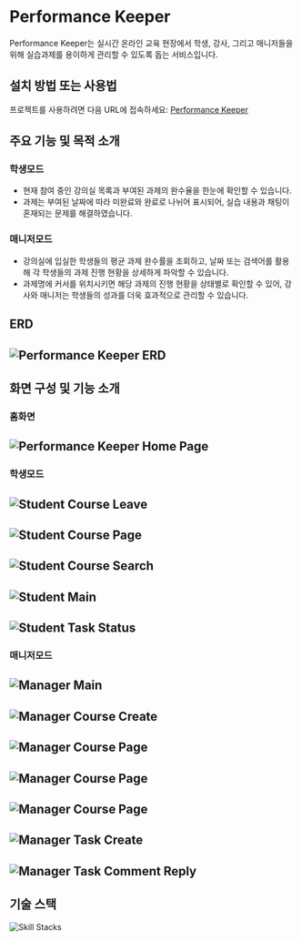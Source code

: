 # Performance Keeper

Performance Keeper는 실시간 온라인 교육 현장에서 학생, 강사, 그리고 매니저들을 위해 실습과제를 용이하게 관리할 수 있도록 돕는 서비스입니다.

## 설치 방법 또는 사용법

프로젝트를 사용하려면 다음 URL에 접속하세요: [Performance Keeper](http://ec2-3-38-174-31.ap-northeast-2.compute.amazonaws.com:8080/views/home)

## 주요 기능 및 목적 소개

### 학생모드
- 현재 참여 중인 강의실 목록과 부여된 과제의 완수율을 한눈에 확인할 수 있습니다.
- 과제는 부여된 날짜에 따라 미완료와 완료로 나뉘어 표시되어, 실습 내용과 채팅이 혼재되는 문제를 해결하였습니다.


### 매니저모드
- 강의실에 입실한 학생들의 평균 과제 완수률을 조회하고, 날짜 또는 검색어를 활용해 각 학생들의 과제 진행 현황을 상세하게 파악할 수 있습니다.
- 과제명에 커서를 위치시키면 해당 과제의 진행 현황을 상태별로 확인할 수 있어, 강사와 매니저는 학생들의 성과를 더욱 효과적으로 관리할 수 있습니다.


## ERD
![Performance Keeper ERD](https://github.com/RiverCastle/PerformanceKeeper/assets/131141755/1fd056ae-48b1-4e1c-9ee5-4e7aa0de4f84)
---
## 화면 구성 및 기능 소개

### 홈화면
![Performance Keeper Home Page](https://github.com/RiverCastle/PerformanceKeeper/assets/131141755/a16105df-420f-470a-8d8a-0e2b298271c4)
---
### 학생모드
![Student Course Leave](https://github.com/RiverCastle/PerformanceKeeper/assets/131141755/5e0d02e4-2e78-4067-aedc-515b97cf5f85)
---
![Student Course Page](https://github.com/RiverCastle/PerformanceKeeper/assets/131141755/ed7b8fe5-dae0-4e15-9543-2600c882b37b)
---
![Student Course Search](https://github.com/RiverCastle/PerformanceKeeper/assets/131141755/de3de5cb-923b-40be-8ae5-8600e8478d16)
---
![Student Main](https://github.com/RiverCastle/PerformanceKeeper/assets/131141755/25799768-2c36-4c13-912b-8aeed2d1aa43)
---
![Student Task Status](https://github.com/RiverCastle/PerformanceKeeper/assets/131141755/5576afa3-4836-4f33-8470-d88a7854c4ed)
---

### 매니저모드
![Manager Main](https://github.com/RiverCastle/PerformanceKeeper/assets/131141755/355f9fa9-a875-46f8-9650-67f9d5fe14cd)
---
![Manager Course Create](https://github.com/RiverCastle/PerformanceKeeper/assets/131141755/17fd5d37-135b-47cc-ac76-3fe88ba7ae79)
---
![Manager Course Page](https://github.com/RiverCastle/PerformanceKeeper/assets/131141755/871cda62-e310-435a-919b-7afeb8707794)
---
![Manager Course Page](https://github.com/RiverCastle/PerformanceKeeper/assets/131141755/2a3cb157-2db1-4593-9d3d-376441a720a6)
---
![Manager Course Page](https://github.com/RiverCastle/PerformanceKeeper/assets/131141755/7d36d08b-2759-4a86-99ff-e1aa4c45bee2)
---
![Manager Task Create](https://github.com/RiverCastle/PerformanceKeeper/assets/131141755/2cabfcc5-48a7-4bd7-a5bf-2fad9ec69e62)
---
![Manager Task Comment Reply](https://github.com/RiverCastle/PerformanceKeeper/assets/131141755/69ed01c5-a2bb-4045-9a9d-8d7e95cfa06f)
---

## 기술 스택
![Skill Stacks](https://github.com/RiverCastle/PerformanceKeeper/assets/131141755/de6a9ced-e557-4ba8-90d8-bcbeec62aef8)



